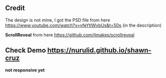 ## Credit

The design is not mine, I got the PSD file from here https://www.youtube.com/watch?v=vfeYtlWvbUs&t=50s (in the description)

<b>ScrollReveal</b> from here https://github.com/jlmakes/scrollreveal

## Check Demo https://nurulid.github.io/shawn-cruz
<b>not responsive yet</b>

